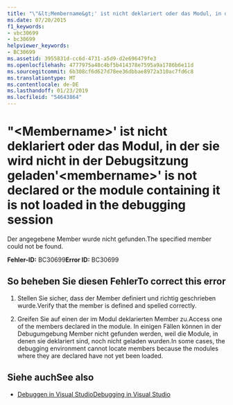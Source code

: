 ```yaml
---
title: "\"&lt;Membername&gt;' ist nicht deklariert oder das Modul, in der sie wird nicht in der Debugsitzung geladen"
ms.date: 07/20/2015
f1_keywords:
- vbc30699
- bc30699
helpviewer_keywords:
- BC30699
ms.assetid: 3955831d-cc6d-4731-a5d9-d2e696479fe3
ms.openlocfilehash: 4777975a48c4bf5b414378e7595a9a1786b6e11d
ms.sourcegitcommit: 6b308cf6d627d78ee36dbbae8972a310ac7fd6c8
ms.translationtype: MT
ms.contentlocale: de-DE
ms.lasthandoff: 01/23/2019
ms.locfileid: "54643864"
---
```

# <a name="ltmembernamegt-is-not-declared-or-the-module-containing-it-is-not-loaded-in-the-debugging-session"></a><span data-ttu-id="bd275-102">"&lt;Membername&gt;' ist nicht deklariert oder das Modul, in der sie wird nicht in der Debugsitzung geladen</span><span class="sxs-lookup"><span data-stu-id="bd275-102">'&lt;membername&gt;' is not declared or the module containing it is not loaded in the debugging session</span></span>
<span data-ttu-id="bd275-103">Der angegebene Member wurde nicht gefunden.</span><span class="sxs-lookup"><span data-stu-id="bd275-103">The specified member could not be found.</span></span>  
  
 <span data-ttu-id="bd275-104">**Fehler-ID:** BC30699</span><span class="sxs-lookup"><span data-stu-id="bd275-104">**Error ID:** BC30699</span></span>  
  
## <a name="to-correct-this-error"></a><span data-ttu-id="bd275-105">So beheben Sie diesen Fehler</span><span class="sxs-lookup"><span data-stu-id="bd275-105">To correct this error</span></span>  
  
1.  <span data-ttu-id="bd275-106">Stellen Sie sicher, dass der Member definiert und richtig geschrieben wurde.</span><span class="sxs-lookup"><span data-stu-id="bd275-106">Verify that the member is defined and spelled correctly.</span></span>  
  
2.  <span data-ttu-id="bd275-107">Greifen Sie auf einen der im Modul deklarierten Member zu.</span><span class="sxs-lookup"><span data-stu-id="bd275-107">Access one of the members declared in the module.</span></span> <span data-ttu-id="bd275-108">In einigen Fällen können in der Debugumgebung Member nicht gefunden werden, weil die Module, in denen sie deklariert sind, noch nicht geladen wurden.</span><span class="sxs-lookup"><span data-stu-id="bd275-108">In some cases, the debugging environment cannot locate members because the modules where they are declared have not yet been loaded.</span></span>  
  
## <a name="see-also"></a><span data-ttu-id="bd275-109">Siehe auch</span><span class="sxs-lookup"><span data-stu-id="bd275-109">See also</span></span>
- [<span data-ttu-id="bd275-110">Debuggen in Visual Studio</span><span class="sxs-lookup"><span data-stu-id="bd275-110">Debugging in Visual Studio</span></span>](/visualstudio/debugger/debugging-in-visual-studio)
